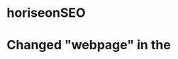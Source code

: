 # horiseonSEO

Changed "webpage" in the <title> to Horiseon
<<<<<<< HEAD
=======
 
>>>>>>> 0ad73e1e0b44dcb1d2f79524cc97ffc7fdc53edd

Correceted "Search-Engine-Optimization" and links all function correctly. 


